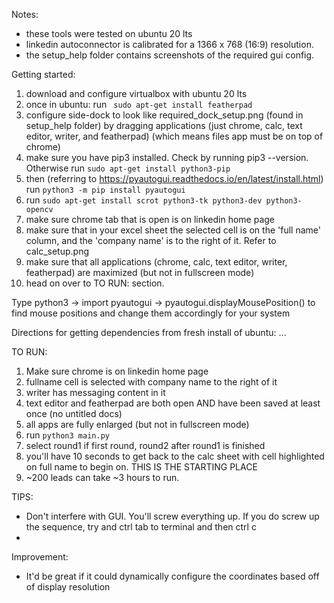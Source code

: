 Notes:
- these tools were tested on ubuntu 20 lts
- linkedin autoconnector is calibrated for a 1366 x 768 (16:9) resolution.
- the setup_help folder contains screenshots of the required gui config.

Getting started:
1. download and configure virtualbox with ubuntu 20 lts
2. once in ubuntu: run ``` sudo apt-get install featherpad```
3. configure side-dock to look like required_dock_setup.png (found in setup_help folder) by dragging applications (just chrome, calc, text editor, writer, and featherpad) (which means files app must be on top of chrome)
4. make sure you have pip3 installed. Check by running pip3 --version. Otherwise run ```sudo apt-get install python3-pip```
5. then (referring to https://pyautogui.readthedocs.io/en/latest/install.html) run ```python3 -m pip install pyautogui```
6. run ```sudo apt-get install scrot python3-tk python3-dev python3-opencv```
7. make sure chrome tab that is open is on linkedin home page
8. make sure that in your excel sheet the selected cell is on the 'full name' column, and the 'company name' is to the right of it. Refer to calc_setup.png
9. make sure that all applications (chrome, calc, text editor, writer, featherpad) are maximized (but not in fullscreen mode)
10. head on over to TO RUN: section.

Type python3 -> import pyautogui -> pyautogui.displayMousePosition() 
to find mouse positions and change them accordingly for your system

Directions for getting dependencies from fresh install of ubuntu:
...


TO RUN:
1. Make sure chrome is on linkedin home page
2. fullname cell is selected with company name to the right of it
3. writer has messaging content in it
4. text editor and featherpad are both open AND have been saved at least once (no untitled docs)
5. all apps are fully enlarged (but not in fullscreen mode)
6. run ```python3 main.py```
7. select round1 if first round, round2 after round1 is finished
8. you'll have 10 seconds to get back to the calc sheet with cell highlighted on full name to begin on. THIS IS THE STARTING PLACE
8. ~200 leads can take ~3 hours to run. 

TIPS:
- Don't interfere with GUI. You'll screw everything up. If you do screw up the sequence, try and ctrl tab to terminal and then ctrl c
- 

Improvement:
- It'd be great if it could dynamically configure the coordinates based off of display resolution